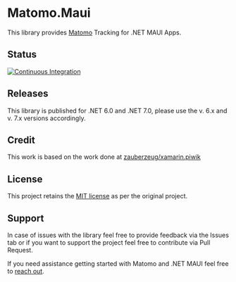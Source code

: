 # Matomo.Maui

This library provides [Matomo](https://matomo.org) Tracking for .NET MAUI Apps.

## Status

[![Continuous Integration](https://github.com/bfn-tech/Matomo.Maui/actions/workflows/ci.yml/badge.svg)](https://github.com/bfn-tech/Matomo.Maui/actions/workflows/ci.yml)

## Releases

This library is published for .NET 6.0 and .NET 7.0, please use the v. 6.x and v. 7.x versions accordingly.

## Credit

This work is based on the work done at [zauberzeug/xamarin.piwik](https://github.com/zauberzeug/xamarin.piwik)

## License

This project retains the [MIT license](https://github.com/bfn-tech/Matomo.Maui/blob/main/LICENSE.md) as per the original project.

## Support

In case of issues with the library feel free to provide feedback via the Issues tab or if you want to support the project feel free to contribute via Pull Request.

If you need assistance getting started with Matomo and .NET MAUI feel free to [reach out](https://www.bnotech.com/en/contact.html).
